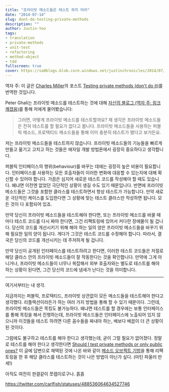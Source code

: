 ```yaml
---
title: "프라이빗 메소드들은 테스트 하지 마라"
date: "2014-07-14"
slug: dont-do-testing-private-methods
description: ""
author: Justin-Yoo
tags:
- translation
- private-methods
- unit-test
- refactoring
- method-object
- tdd
fullscreen: true
cover: https://sa0blogs.blob.core.windows.net/justinchronicles/2014/07/unit-test.jpg
---
```


역자 주: 이 글은 [Charles Miller](https://twitter.com/carlfish)의 포스트 [Testing private methods (don't do it)](http://fishbowl.pastiche.org/2003/03/28/testing_private_methods_dont_do_it)를 번역한 것입니다.

Peter Ghali는 프라이빗 메소드를 테스트하는 것에 대해 [자신의 블로그 (역자 주: 링크 깨졌음)](http://radio.weblogs.com/0120817/2003/03/27.html#a14)를 통해 저에게 물어봤습니다:

> 그러면, 어떻게 프라이빗 메소드를 테스트할까요? 제 생각은 프라이빗 메소드들은 전혀 테스트를 할 필요가 없다고 봅니다. 프라이빗 메소드들을 사용하는 퍼블릭 메소드, 프로텍티드 메소드들을 통해 이미 충분히 테스트가 됐다고 보거든요.

저는 프라이빗 메소드들을 테스트하지 않습니다. 프라이빗 메소드들의 기능들을 빠르게 만들고 옮기고 고치고 하는 것들은 애자일 개발 방법론에서 굉장히 중요하다고 생각합니다.

퍼블릭 인터페이스의 행위(behaviour)를 바꾸는 데에는 굉장히 높은 비용이 필요합니다. 인터페이스를 사용하는 모든 호출자들이 이러한 변화에 대응할 수 있는지에 대해 확신할 수 있어야 합니다. 가끔은 심지어 새로운 테스트 코드를 작성해야 할 때도 있습니다. 왜냐면 이전엔 없었던 극단적인 상황이 생길 수도 있기 때문입니다. 반면에 프라이빗 메소드들은 그것을 포함한 클라스를 테스트하면서 항상 테스트가 가능합니다. 만약 새로운 극단적인 케이스를 도입한다면 그 상황에 맞는 테스트 클라스만 작성하면 됩니다. 모든 것이 다 포함되어 있죠.

만약 당신이 프라이빗 메소드들을 테스트해야 한다면, 또는 프라이빗 메소드를 바꿀 때마다 테스트 코드를 다시 짜야 한다면, 그건 리팩토링에 있어서 커다란 장애물이 될 겁니다. 당신의 코드를 개선시키기 위해 해야 하는 일의 양은 프라이빗 메소드들을 바꾸기 위해 필요한 일의 양이 됩니다. 게다가 그것은 테스트 코드를 수정해야 합니다. 따라서, 결국은 당신의 코드를 개선시키는 데 주저하게 될 겁니다.

만약 당신이 공개된 인터페이스를 테스트하려고 한다면, 이러한 테스트 코드들은 저절로 해당 클라스 안의 프라이빗 메소드들이 잘 작동한다는 것을 확인합니다. 만약에 그게 아니거나, 프라이빗 메소드들이 너무나 복잡해서 외부 호출자와는 별도로 테스트를 해야 하는 상황이 된다면, 그건 당신의 코드에 냄새가 난다는 것을 의미합니다.

* * *

여기서부터는 내 생각.

지금까지는 퍼블릭, 프로텍티드, 프라이빗 상관없이 모든 메소드들을 테스트해야 한다고 생각했다. 리플렉션이라든가 하는 여러 가지 방법을 통해 할 수 있기 때문이다. 그런데, 프라이빗 메소드들은 목킹도 불가능하다. 왜냐면 테스트를 할 경우에는 보통 인터페이스를 통해 목킹을 해서 진행하는데, 프라이빗 메소드들은 인터페이스에 노출되어 있지 않으니까 이것들을 테스트 하려면 다른 꼼수들을 짜내야 하는, 배보다 배꼽이 더 큰 상황이 된 것이다.

그럼에도 불구하고 테스트를 해야 한다고 생각했는데, 굳이 그럴 필요가 없어졌다. 정말로 테스트를 해야 한다고 생각한다면 [Should I test private methods or only public ones?](http://stackoverflow.com/questions/105007/should-i-test-private-methods-or-only-public-ones#105021) 이 글에 답변으로 채택된 것에 나온 바와 같이 [메소드 오브젝트 기법](http://www.refactoring.com/catalog/replaceMethodWithMethodObject.html)을 통해 리팩토링을 한 후 해당 클라스를 테스트하는 것이 나은 방법이 아닌가 싶다. (마틴 파울러 만세!)

아직도 여전히 한결같이 쪼렙이로구나. 흙흙

https://twitter.com/carlfish/statuses/488536064634527746
